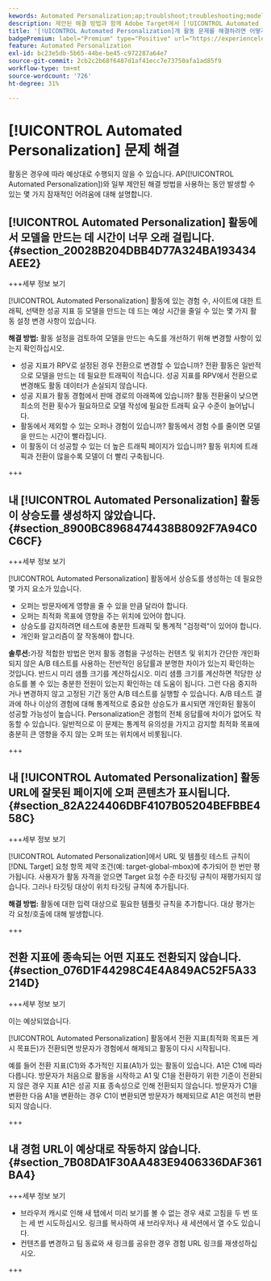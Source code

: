 ```yaml
---
kewords: Automated Personalization;ap;troublshoot;troubleshooting;model;lift
description: 제안된 해결 방법과 함께 Adobe Target에서 [!UICONTROL Automated Personalization]​(AP) 활동을 사용하는 동안 발생할 수 있는 잠재적인 어려움에 대해 알아봅니다.
title: '[!UICONTROL Automated Personalization]개 활동 문제를 해결하려면 어떻게 합니까?'
badgePremium: label="Premium" type="Positive" url="https://experienceleague.adobe.com/docs/target/using/introduction/intro.html?lang=ko#premium newtab=true" tooltip="Target Premium에 포함된 내용을 확인합니다."
feature: Automated Personalization
exl-id: bc23e5db-5b65-44be-be45-c972287a64e7
source-git-commit: 2cb2c2b68f6487d1af41ecc7e73750afa1ad85f9
workflow-type: tm+mt
source-wordcount: '726'
ht-degree: 31%

---
```


# [!UICONTROL Automated Personalization] 문제 해결

활동은 경우에 따라 예상대로 수행되지 않을 수 있습니다. AP([!UICONTROL Automated Personalization])와 일부 제안된 해결 방법을 사용하는 동안 발생할 수 있는 몇 가지 잠재적인 어려움에 대해 설명합니다.

## [!UICONTROL Automated Personalization] 활동에서 모델을 만드는 데 시간이 너무 오래 걸립니다. {#section_20028B204DBB4D77A324BA193434AEE2}

+++세부 정보 보기

[!UICONTROL Automated Personalization] 활동에 있는 경험 수, 사이트에 대한 트래픽, 선택한 성공 지표 등 모델을 만드는 데 드는 예상 시간을 줄일 수 있는 몇 가지 활동 설정 변경 사항이 있습니다.

**해결 방법:** 활동 설정을 검토하여 모델을 만드는 속도를 개선하기 위해 변경할 사항이 있는지 확인하십시오.

* 성공 지표가 RPV로 설정된 경우 전환으로 변경할 수 있습니까? 전환 활동은 일반적으로 모델을 만드는 데 필요한 트래픽이 적습니다. 성공 지표를 RPV에서 전환으로 변경해도 활동 데이터가 손실되지 않습니다.
* 성공 지표가 활동 경험에서 판매 경로의 아래쪽에 있습니까? 활동 전환율이 낮으면 최소의 전환 횟수가 필요하므로 모델 작성에 필요한 트래픽 요구 수준이 늘어납니다.
* 활동에서 제외할 수 있는 오퍼나 경험이 있습니까? 활동에서 경험 수를 줄이면 모델을 만드는 시간이 빨라집니다.
* 이 활동이 더 성공할 수 있는 더 높은 트래픽 페이지가 있습니까? 활동 위치에 트래픽과 전환이 많을수록 모델이 더 빨리 구축됩니다.

+++

## 내 [!UICONTROL Automated Personalization] 활동이 상승도를 생성하지 않았습니다. {#section_8900BC8968474438B8092F7A94C0C6CF}

+++세부 정보 보기

[!UICONTROL Automated Personalization] 활동에서 상승도를 생성하는 데 필요한 몇 가지 요소가 있습니다.

* 오퍼는 방문자에게 영향을 줄 수 있을 만큼 달라야 합니다.
* 오퍼는 최적화 목표에 영향을 주는 위치에 있어야 합니다.
* 상승도를 감지하려면 테스트에 충분한 트래픽 및 통계적 &quot;검정력&quot;이 있어야 합니다.
* 개인화 알고리즘이 잘 작동해야 합니다.

**솔루션:**&#x200B;가장 적합한 방법은 먼저 활동 경험을 구성하는 컨텐츠 및 위치가 간단한 개인화되지 않은 A/B 테스트를 사용하는 전반적인 응답률과 분명한 차이가 있는지 확인하는 것입니다. 반드시 미리 샘플 크기를 계산하십시오. 미리 샘플 크기를 계산하면 적당한 상승도를 볼 수 있는 충분한 전원이 있는지 확인하는 데 도움이 됩니다. 그런 다음 중지하거나 변경하지 않고 고정된 기간 동안 A/B 테스트를 실행할 수 있습니다. A/B 테스트 결과에 하나 이상의 경험에 대해 통계적으로 중요한 상승도가 표시되면 개인화된 활동이 성공할 가능성이 높습니다. Personalization은 경험의 전체 응답률에 차이가 없어도 작동할 수 있습니다. 일반적으로 이 문제는 통계적 유의성을 가지고 감지할 최적화 목표에 충분히 큰 영향을 주지 않는 오퍼 또는 위치에서 비롯됩니다.

+++

## 내 [!UICONTROL Automated Personalization] 활동 URL에 잘못된 페이지에 오퍼 콘텐츠가 표시됩니다. {#section_82A224406DBF4107B05204BEFBBE458C}

+++세부 정보 보기

[!UICONTROL Automated Personalization]에서 URL 및 템플릿 테스트 규칙이 [!DNL Target] 요청 항목 제약 조건(예: target-global-mbox)에 추가되어 한 번만 평가됩니다. 사용자가 활동 자격을 얻으면 Target 요청 수준 타깃팅 규칙이 재평가되지 않습니다. 그러나 타깃팅 대상이 위치 타깃팅 규칙에 추가됩니다.

**해결 방법:** 활동에 대한 입력 대상으로 필요한 템플릿 규칙을 추가합니다. 대상 평가는 각 요청/호출에 대해 발생합니다.

+++

## 전환 지표에 종속되는 어떤 지표도 전환되지 않습니다. {#section_076D1F44298C4E4A849AC52F5A33214D}

+++세부 정보 보기

이는 예상되었습니다.

[!UICONTROL Automated Personalization] 활동에서 전환 지표(최적화 목표든 게시 목표든)가 전환되면 방문자가 경험에서 해제되고 활동이 다시 시작됩니다.

예를 들어 전환 지표(C1)와 추가적인 지표(A1)가 있는 활동이 있습니다. A1은 C1에 따라 다릅니다. 방문자가 처음으로 활동을 시작하고 A1 및 C1을 전환하기 위한 기준이 전환되지 않은 경우 지표 A1은 성공 지표 종속성으로 인해 전환되지 않습니다. 방문자가 C1을 변환한 다음 A1을 변환하는 경우 C1이 변환되면 방문자가 해제되므로 A1은 여전히 변환되지 않습니다.

+++

## 내 경험 URL이 예상대로 작동하지 않습니다. {#section_7B08DA1F30AA483E9406336DAF361BA4}

+++세부 정보 보기

* 브라우저 캐시로 인해 새 탭에서 미리 보기를 볼 수 없는 경우 새로 고침을 두 번 또는 세 번 시도하십시오. 링크를 복사하여 새 브라우저나 새 세션에서 열 수도 있습니다.
* 컨텐츠를 변경하고 팀 동료와 새 링크를 공유한 경우 경험 URL 링크를 재생성하십시오.

+++
